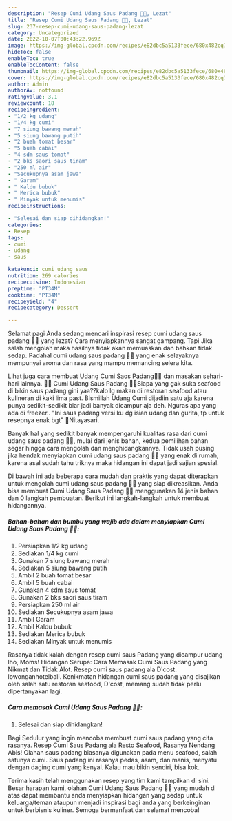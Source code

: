 ```yaml
---
description: "Resep Cumi Udang Saus Padang 🦑🦐, Lezat"
title: "Resep Cumi Udang Saus Padang 🦑🦐, Lezat"
slug: 237-resep-cumi-udang-saus-padang-lezat
category: Uncategorized
date: 2022-10-07T00:43:22.969Z
image: https://img-global.cpcdn.com/recipes/e82dbc5a5133fece/680x482cq70/cumi-udang-saus-padang-foto-resep-utama.jpg
hideToc: false
enableToc: true
enableTocContent: false
thumbnail: https://img-global.cpcdn.com/recipes/e82dbc5a5133fece/680x482cq70/cumi-udang-saus-padang-foto-resep-utama.jpg
cover: https://img-global.cpcdn.com/recipes/e82dbc5a5133fece/680x482cq70/cumi-udang-saus-padang-foto-resep-utama.jpg
author: Admin
authorAv: notfound
ratingvalue: 3.1
reviewcount: 18
recipeingredient:
- "1/2 kg udang"
- "1/4 kg cumi"
- "7 siung bawang merah"
- "5 siung bawang putih"
- "2 buah tomat besar"
- "5 buah cabai"
- "4 sdm saus tomat"
- "2 bks saori saus tiram"
- "250 ml air"
- "Secukupnya asam jawa"
- " Garam"
- " Kaldu bubuk"
- " Merica bubuk"
- " Minyak untuk menumis"
recipeinstructions:

- "Selesai dan siap dihidangkan!"
categories:
- Resep
tags:
- cumi
- udang
- saus

katakunci: cumi udang saus 
nutrition: 269 calories
recipecuisine: Indonesian
preptime: "PT34M"
cooktime: "PT34M"
recipeyield: "4"
recipecategory: Dessert

---
```



Selamat pagi Anda sedang mencari inspirasi resep cumi udang saus padang 🦑🦐 yang lezat? Cara menyiapkannya sangat gampang. Tapi Jika salah mengolah maka hasilnya tidak akan memuaskan dan bahkan tidak sedap. Padahal cumi udang saus padang 🦑🦐 yang enak selayaknya mempunyai aroma dan rasa yang mampu memancing selera kita.


Lihat juga cara membuat Udang Cumi Saos Padang🦐🦑 dan masakan sehari-hari lainnya. 🦑🦐 Cumi Udang Saus Padang 🦐🦑Siapa yang gak suka seafood di bikin saus padang gini yaa??kalo lg makan di restoran seafood atau kulineran di kaki lima past. Bismillah Udang Cumi dijadiin satu aja karena punya sedikit-sedikit biar jadi banyak dicampur aja deh. Nguras apa yang ada di freezer.. &#34;Ini saus padang versi ku dg isian udang dan gurita, tp untuk resepnya enak bgt&#34; 🔪Nitayasari.

Banyak hal yang sedikit banyak mempengaruhi kualitas rasa dari cumi udang saus padang 🦑🦐, mulai dari jenis bahan, kedua pemilihan bahan segar hingga cara mengolah dan menghidangkannya. Tidak usah pusing jika hendak menyiapkan cumi udang saus padang 🦑🦐 yang enak di rumah, karena asal sudah tahu triknya maka hidangan ini dapat jadi sajian spesial.


Di bawah ini ada beberapa cara mudah dan praktis yang dapat diterapkan untuk mengolah cumi udang saus padang 🦑🦐 yang siap dikreasikan. Anda bisa membuat Cumi Udang Saus Padang 🦑🦐 menggunakan 14 jenis bahan dan 0 langkah pembuatan. Berikut ini langkah-langkah untuk membuat hidangannya.

<!--inarticleads1-->

##### Bahan-bahan dan bumbu yang wajib ada dalam menyiapkan Cumi Udang Saus Padang 🦑🦐:

1. Persiapkan 1/2 kg udang
1. Sediakan 1/4 kg cumi
1. Gunakan 7 siung bawang merah
1. Sediakan 5 siung bawang putih
1. Ambil 2 buah tomat besar
1. Ambil 5 buah cabai
1. Gunakan 4 sdm saus tomat
1. Gunakan 2 bks saori saus tiram
1. Persiapkan 250 ml air
1. Sediakan Secukupnya asam jawa
1. Ambil  Garam
1. Ambil  Kaldu bubuk
1. Sediakan  Merica bubuk
1. Sediakan  Minyak untuk menumis


Rasanya tidak kalah dengan resep cumi saus Padang yang dicampur udang lho, Moms! Hidangan Serupa: Cara Memasak Cumi Saus Padang yang Nikmat dan Tidak Alot. Resep cumi saus padang ala D&#39;cost. lowonganhotelbali. Kenikmatan hidangan cumi saus padang yang disajikan oleh salah satu restoran seafood, D&#39;cost, memang sudah tidak perlu dipertanyakan lagi. 

<!--inarticleads2-->

##### Cara memasak Cumi Udang Saus Padang 🦑🦐:


1. Selesai dan siap dihidangkan!

Bagi Sedulur yang ingin mencoba membuat cumi saus padang yang cita rasanya. Resep Cumi Saus Padang ala Resto Seafood, Rasanya Nendang Abis! Olahan saus padang biasanya digunakan pada menu seafood, salah satunya cumi. Saus padang ini rasanya pedas, asam, dan manis, menyatu dengan daging cumi yang kenyal. Kalau mau bikin sendiri, bisa kok. 

Terima kasih telah menggunakan resep yang tim kami tampilkan di sini. Besar harapan kami, olahan Cumi Udang Saus Padang 🦑🦐 yang mudah di atas dapat membantu anda menyiapkan hidangan yang sedap untuk keluarga/teman ataupun menjadi inspirasi bagi anda yang berkeinginan untuk berbisnis kuliner. Semoga bermanfaat dan selamat mencoba!
